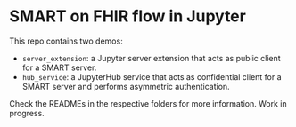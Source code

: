 # SMART on FHIR flow in Jupyter
This repo contains two demos:
 - `server_extension`: a Jupyter server extension that acts as public client for a SMART server.
 - `hub_service`: a JupyterHub service that acts as confidential client for a SMART server and performs asymmetric authentication.

Check the READMEs in the respective folders for more information. Work in progress.
